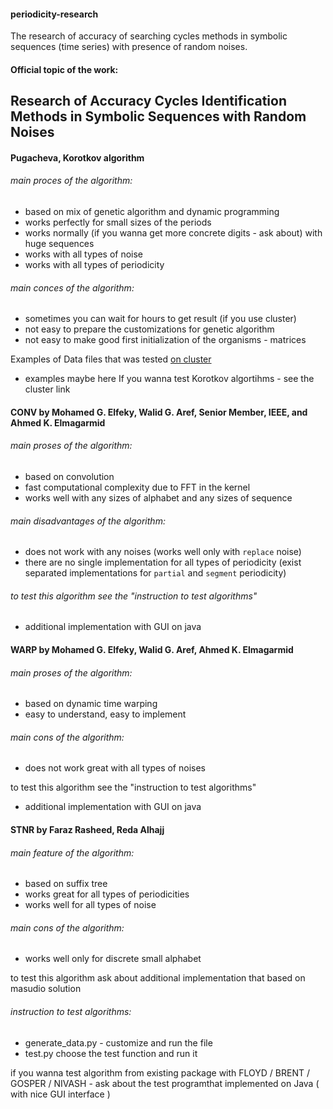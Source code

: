 #### periodicity-research
The research of accuracy of searching cycles methods in symbolic sequences (time series) with presence of random noises.

#### Official topic of the work:
## Research of Accuracy Cycles Identification Methods in Symbolic Sequences with Random Noises

#### Pugacheva, Korotkov algorithm
###### main proces of the algorithm:
- based on mix of genetic algorithm and dynamic programming 
- works perfectly for small sizes of the periods
- works normally (if you wanna get more concrete digits - ask about) with huge sequences 
- works with all types of noise
- works with all types of periodicity

###### main conces of the algorithm:
- sometimes you can wait for hours to get result (if you use cluster)
- not easy to prepare the customizations for genetic algorithm 
- not easy to make good first initialization of the organisms - matrices

Examples of Data files that was tested [on cluster](http://victoria.biengi.ac.ru/)
- examples maybe here 
If you wanna test Korotkov algortihms - see the cluster link

#### CONV by Mohamed G. Elfeky, Walid G. Aref, Senior Member, IEEE, and Ahmed K. Elmagarmid
###### main proses of the algorithm:
- based on convolution
- fast computational complexity due to FFT in the kernel 
- works well with any sizes of alphabet and any sizes of sequence

###### main disadvantages of the algorithm:
- does not work with any noises (works well only with ``replace`` noise)
- there are no single implementation for all types of periodicity
 (exist separated implementations for ``partial`` and ``segment`` periodicity)

###### to test this algorithm see the "instruction to test algorithms"
- additional implementation with GUI on java

#### WARP by Mohamed G. Elfeky, Walid G. Aref, Ahmed K. Elmagarmid
###### main proses of the algorithm:
- based on dynamic time warping 
- easy to understand, easy to implement

###### main cons of the algorithm:
- does not work great with all types of noises

to test this algorithm see the "instruction to test algorithms"
- additional implementation with GUI on java

#### STNR by Faraz Rasheed, Reda Alhajj
###### main feature of the algorithm:
- based on suffix tree 
- works great for all types of periodicities
- works well for all types of noise

###### main cons of the algorithm:
- works well only for discrete small alphabet

to test this algorithm ask about additional implementation that based on masudio solution


###### instruction to test algorithms: 
- generate_data.py - customize and run the file
- test.py choose the test function and run it


if you wanna test algorithm from existing package with FLOYD / BRENT / GOSPER / NIVASH - 
ask about the test programthat implemented on Java ( with nice GUI interface )
